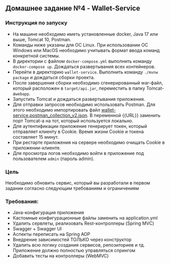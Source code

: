 ## Домашнее задание №4 - Wallet-Service  

### Инструкция по запуску  
- На машине необходимо иметь установленные docker, Java 17 или выше, Tomcat 10, Postman.
- Команды ниже указаны для ОС Linux. При использовании OC Windows или MacOS необходимо учитывать формат ввода команд конкретной системы.  
- В директории с файлом `docker-compose.yml` выполнить команду `docker-compose up`. Дождаться развертывания всех контейнеров.    
- Перейти в директорию `wallet-service`. Выполнить команду ``./mvnw package`` и дождаться сборки проекта.  
- После завершения сборки необходимо сгенерированный war-файл, который расположен в ``target/api.jar``, переместить в папку Tomcat-а``webapp``.
- Запустить Tomcat и дождаться развертывания приложения.
- Для отправки запросов необходимо использовать Postman. Для этого необходимо импортировать файл [wallet-service.postman_collection_v2.json](wallet-service.postman_collection_v2.json). В переменной {{URL}} заменить порт Tomcat-a на тот, который используется локально.  
- Для аутентификации приложение генерирует токен, который отправляет клиенту в Cookie. Время жизни Cookie и токена составляет 15 минут.  
- При рестарте приложения на сервере необходимо очищать Cookie в приложении-клиенте.
- Для просмотра логов необходимо войти в приложение под пользователем `admin` (пароль admin).  

### Цель  
Необходимо обновить сервис, который вы разработали в первом задании согласно следующим требованиям и ограничениям

### Требования:
- Java-конфигурация приложения
- Кастомные конфигурационные файлы заменить на application.yml
- Удалить сервлеты, реализовать Rest-контроллеры (Spring MVC)
- Swagger + Swagger UI
- Аспекты переписать на Spring AOP
- Внедрение зависимостей ТОЛЬКО через конструктор
- Удалить всю логику создания сервисов, репозиториев и тд. Приложение должно полностью управляться спрингом
- Добавить тесты на контроллеры (WebMVC)